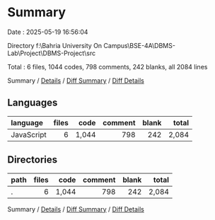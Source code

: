 # Summary

Date : 2025-05-19 16:56:04

Directory f:\\Bahria University On Campus\\BSE-4A\\DBMS-Lab\\Project\\DBMS-Project\\src

Total : 6 files,  1044 codes, 798 comments, 242 blanks, all 2084 lines

Summary / [Details](details.md) / [Diff Summary](diff.md) / [Diff Details](diff-details.md)

## Languages
| language | files | code | comment | blank | total |
| :--- | ---: | ---: | ---: | ---: | ---: |
| JavaScript | 6 | 1,044 | 798 | 242 | 2,084 |

## Directories
| path | files | code | comment | blank | total |
| :--- | ---: | ---: | ---: | ---: | ---: |
| . | 6 | 1,044 | 798 | 242 | 2,084 |

Summary / [Details](details.md) / [Diff Summary](diff.md) / [Diff Details](diff-details.md)